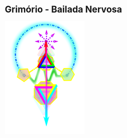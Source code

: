 # Grimório - Bailada Nervosa 

<img src="https://raw.githubusercontent.com/volooptaz/bailada/master/mapas/09_plantio.png" width="250">
